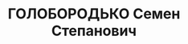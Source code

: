 ---
title: ГОЛОБОРОДЬКО Семен Степанович
description: 'Род. в 1885, Украина, Харьковская обл., Лебединский р-н, с. Терны, украинец.
  Проживал: ЮУЖД, ст. Уфалей. 3 дистанция сигнализации и связи ЮУЖД, начальник связи
  и сигнализации

  Арестован 27.07.1937. Приговор: 06.11.1937 – ВМН. Расстрелян 06.11.1937'
---